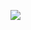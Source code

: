 ![](http://github-profile-summary-cards.vercel.app/api/cards/profile-details?username=taltalp&theme=default)

